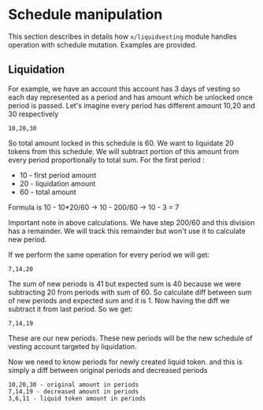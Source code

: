 # Schedule manipulation

This section describes in details how `x/liquidvesting` module handles operation with schedule mutation. Examples are provided.

## Liquidation

For example, we have an account this account has 3 days of vesting so each day represented as a period and has amount which be unlocked once period is passed. 
Let's imagine every period has different amount 10,20 and 30 respectively
```
10,20,30
```

So total amount locked in this schedule is 60. We want to liquidate 20 tokens from this schedule.
We will subtract portion of this amount from every period proportionally to total sum.
For the first period :
- 10 - first period amount
- 20 - liquidation amount
- 60 - total amount

Formula is 10 - 10*20/60 -> 10 - 200/60 -> 10 - 3 = 7

Important note in above calculations. We have step 200/60 and this division has a remainder. We will track this remainder but won't use it to calculate new period.

If we perform the same operation for every period we will get:
```
7,14,20
```
The sum of new periods is 41 but expected sum is 40 because we were subtracting 20 from periods with sum of 60.
So calculate diff between sum of new periods and expected sum and it is 1. Now having the diff we subtract it from last period. So we get:
```
7,14,19
```
These are our new periods. These new periods will be the new schedule of vesting account targeted by liquidation.

Now we need to know periods for newly created liquid token. and this is simply a diff between original periods and decreased periods
```
10,20,30 - original amount in periods
7,14,19 - decreased amount in periods
3,6,11 - liquid token amount in periods
```
